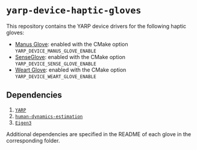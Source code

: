 # ``yarp-device-haptic-gloves``

This repository contains the YARP device drivers for the following haptic gloves:
- [Manus Glove](ManusGlove): enabled with the CMake option `YARP_DEVICE_MANUS_GLOVE_ENABLE`
- [SenseGlove](SenseGlove): enabled with the CMake option `YARP_DEVICE_SENSE_GLOVE_ENABLE`
- [Weart Glove](WeartGlove): enabled with the CMake option `YARP_DEVICE_WEART_GLOVE_ENABLE`

## Dependencies
1. [``YARP``](https://github.com/robotology/yarp)
2. [``human-dynamics-estimation``](https://github.com/robotology/human-dynamics-estimation)
3. [``Eigen3``](https://eigen.tuxfamily.org/) 

Additional dependencies are specified in the README of each glove in the corresponding folder.
